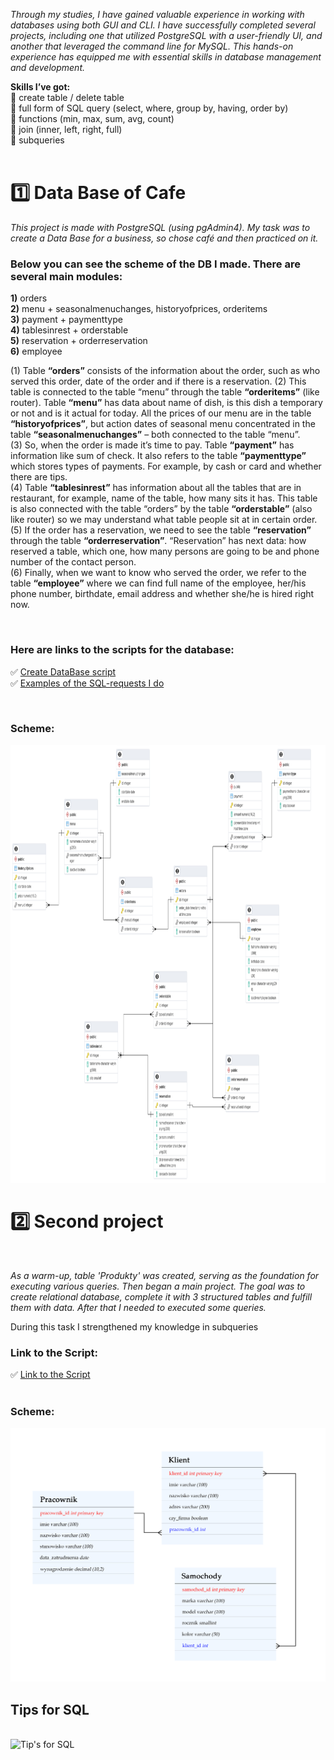 <p><i>Through my studies, I have gained valuable experience in working with databases using both GUI and CLI. I have successfully completed several projects, including one that utilized PostgreSQL with a user-friendly UI, and another that leveraged the command line for MySQL. This hands-on experience has equipped me with essential skills in database management and development.  </i></p>

**Skills I’ve got:**
<br>🔹	create table / delete table
<br>🔹 	full form of SQL query (select, where, group by, having, order by)
<br>🔹 functions (min, max, sum, avg, count)
<br>🔹 	join (inner, left, right, full)
<br>🔹 	subqueries
<br>
<br>

# 1️⃣ Data Base of Cafe
<p><i>This project is made with PostgreSQL (using pgAdmin4).
My task was to create a Data Base for a business, so chose café and then practiced on it.</i></p>

### Below you can see the scheme of the DB I made. There are several main modules:
**1)**	orders
<br>**2)**	menu + seasonalmenuchanges, historyofprices, orderitems
<br>**3)**	payment + paymenttype
<br>**4)**	tablesinrest + orderstable
<br>**5)**	reservation + orderreservation
<br>**6)**	employee


(1) Table **“orders”** consists of the information about the order, such as who served this order, date of the order and if there is a reservation. (2) This table is connected to the table “menu” through the table **“orderitems”** (like router). Table **“menu”** has data about name of dish, is this dish a temporary or not and is it actual for today. All the prices of our menu are in the table **“historyofprices”**, but action dates of seasonal menu concentrated in the table **“seasonalmenuchanges”** – both connected to the table “menu”. 
<br>(3) So, when the order is made it’s time to pay. Table **“payment”** has information like sum of check. It also refers to the table **“paymenttype”** which stores types of payments. For example, by cash or card and whether there are tips.
<br>(4) Table **“tablesinrest”** has information about all the tables that are in restaurant, for example, name of the table, how many sits it has. This table is also connected with the table “orders” by the table **“orderstable”** (also like router) so we may understand what table people sit at in certain order.
<br>(5) If the order has a reservation, we need to see the table **“reservation”** through the table **“orderreservation”**. “Reservation” has next data: how reserved a table, which one, how many persons are going to be and phone number of the contact person.
<br>(6) Finally, when we want to know who served the order, we refer to the table **“employee”** where we can find full name of the employee, her/his phone number, birthdate, email address and whether she/he is hired right now.

<br>

### Here are links to the scripts for the database:
✅ [Create DataBase script](DataBase_Cafe_Create.sql)
<br>✅ [Examples of the SQL-requests I do](Scrips.txt)

<br>

### Scheme:
<div align="center"><img height="700" src="Tables.pgerd.png"  /></div> 

# 2️⃣ Second project
<br>
<p><i>As a warm-up, table 'Produkty' was created, serving as the foundation for executing various queries.
Then began a main project. The goal was to create relational database, complete it with 3 structured tables and fulfill them with data. After that I needed to executed some queries.</i></p>
<p>During this task I strengthened my knowledge in subqueries</p>

### Link to the Script:
✅ <a href='Scripts from Trainee.sql'>Link to the Script</a>
<br>
<br>

### Scheme:

<div align='center'><img src='Schema.png' alt='Schema of Second Project' width='800px'></div>




## Tips for SQL

<br>
<img src="Scripts Second project.sql" alt="Tip's for SQL" style="width:auto">
